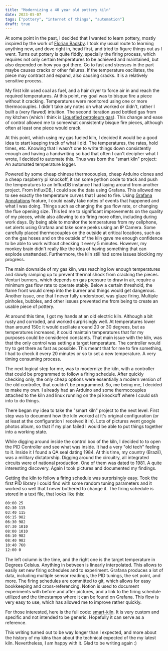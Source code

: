 ```yaml
---
title: "Modernizing a 40 year old pottery kiln"
date: 2023-05-07
tags: ["pottery", "internet of things", "automation"]
draft: true
---
```


At some point in the past, I decided that I wanted to learn pottery, mostly
inspired by the work of [Florian Badsby](https://www.floriangadsby.com/about).
I took my usual route to learning anything new, and dove right in, head first,
and tried to figure things out as I went. Turns out pottery is quite fiddly,
specially the firing process, which requires not only certain temperatures to
be achieved and maintained, but also depended on how you got there. Go to fast
and stresses in the part maybe causes cracks or other failures. If the
temperature oscillates, the piece may contract and expand, also causing cracks.
It is a relatively sensitive process.


My first kiln used coal as fuel, and a hair dryer to force air in and reach the
required temperatures. At this point, my goal was to bisque fire a piece
without it cracking. Temperatures were monitored using one or more
thermocouples. I didn't take any notes on what worked or didn't, rather I built
a (very flawed) intuition. The second iteration used bottled gas from my
kitchen (which I think is [Liquefied petroleum
gas](https://en.wikipedia.org/wiki/Liquefied_petroleum_gas)). This change and
ease of control allowed me to somewhat consistently bisque fire pieces,
although often at least one piece would crack.

At this point, which using my gas fueled kiln, I decided it would be a good
idea to start keeping track of what I did. The temperatures, the rates, hold
times, etc. Knowing that I wasn't one to write things down consistently enough
and having a handwriting so bad that often I can't decipher what I wrote, I
decided to automate this. Thus was born the "smart kiln" project: An automated
temperature logger.

Powered by some cheap chinese thermocouples, cheap Arduino clones and a cheap
raspberry pi knockoff, it ran some python code to track and push the
temperatures to an InfluxDB instance I had laying around from another project.
From InfluxDB, I could see the data using Grafana. This allowed me to see
exactly the temperature curves that I used to fire. Using [Grafana
Annotations](https://grafana.com/docs/grafana/latest/panels-visualizations/visualizations/annotations/)
feature, I could easily take notes of events that happened and what I was
doing. Things such as changing the gas flow rate, or changing the flue opening
size. This led me to significant improvements on the quality of my pieces,
while also allowing to do firing more often, including during work days. By
being able to monitor the temperatures from my cellphone, set alerts using
Grafana and take some peeks using an IP Camera. Some carefully placed
thermocouples on the outside at critical locations, such as on the gas hoses
and on the outside of the kiln gave me enough confidence to be able to work
without checking it every 5 minutes. However, my monkey brain didn't really
like the idea of having something that can explode unattended. Furthermore,
the kiln still had some issues blocking my progress.

The main downside of my gas kiln, was reaching low enough temperatures and
slowly ramping up to prevent thermal shock from cracking the pieces. Venturi
burners, which depends on gas pressure to draw in air, require a minimum gas
flow rate to operate stably. Below a certain threshold, the flame front would
creep into the burner and things would get dangerous. Another issue, one that I
never fully understood, was glaze firing. Multiple pinholes, bubbles, and other
issues prevented me from being to create an usable piece of pottery.

At around this time, I got my hands at an old electric kiln. Although a bit
rusty and corroded, and worked surprisingly well. At temperatures lower than
around 150c it would oscillate around 20 or 30 degrees, but as temperatures
increased, it could maintain temperatures that for my purposes could be
considered constants. That main issue with the kiln, was that the only control
was setting a target temperature. The controller would try to get there as fast
as possible. This meant that for me to fire something, I had to check it every
20 minutes or so to set a new temperature. A very timing consuming process.

The next logical step for me, was to modernize the kiln, with a controller that
could be programmed to follow a firing schedule. After quickly checking only,
the only cheap options were essentially a modern version of the old controller,
that couldn't be programmed. So, me being me, I decided to make my own. I
already had an Arduino and some thermocouples attached to the kiln and linux
running on the pi knockoff where I could ssh into to do things.

There began my idea to take the "smart kiln" project to the next level. First
step was to document how the kiln worked at it's original configuration (or at
least at the configuration I received it in). Lots of pictures went google
photos album, so that if my plan failed I would be able to put things together
into a working state.

While digging around inside the control box of the kiln, I decided to to open
the PID Controller and see what was inside. It had a very "old tech" feeling to
it. Inside it I found a QA seal dating 1984. At this time, my country (Brazil),
was a military dictatorship. Digging around the circuitry, all integrated
circuits were of national production. One of them was dated to 1981. A quite
interesting discovery. Again I took pictures and documented my findings.

Getting the kiln to follow a firing schedule was surprisingly easy. Took the
first PID library I could find with some random tuning parameters and it worked
so well that I never bothered to change it. The firing schedule is stored in a
text file, that looks like this:

```bash
00:00 25
02:30 115
03:40 115
06:15 982
06:30 982
07:30 1010
08:00 1010
08:10 982
08:40 982
10:40 760
12:00 0
```

The left column is the time, and the right one is the target temperature in
Degrees Celsius. Anything in between is linearly interpolated. This allows to
easily set new firing schedules and to experiment. Grafana produces a lot of
data, including multiple sensor readings, the PID tunings, the set point, and
more. The firing schedules are committed to git, which allows for easy
bookkeeping and cross-referencing. Notion is used to document experiments with
before and after pictures, and a link to the firing schedule utilized and the
timestamps where it can be found on Grafana. This flow is very easy to use, which
has allowed me to improve rather quickly.

For those interested, here is the full code:
[smart-kiln](https://github.com/h3nnn4n/smart-kiln). It is very custom and
specific and not intended to be generic. Hopefully it can serve as a reference.

This writing turned out to be way longer than I expected, and more about the
history of my kilns than about the technical expected of the my latest kiln.
Nevertheless, I am happy with it. Glad to be writing again :)
